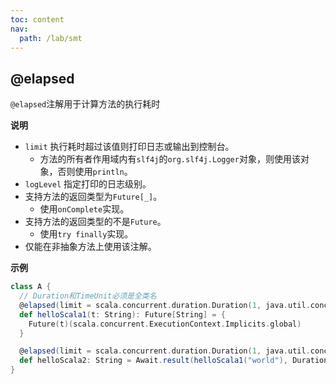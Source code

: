 ```yaml
---
toc: content
nav:
  path: /lab/smt
---
```


## @elapsed

`@elapsed`注解用于计算方法的执行耗时

**说明**

- `limit` 执行耗时超过该值则打印日志或输出到控制台。
  - 方法的所有者作用域内有`slf4j`的`org.slf4j.Logger`对象，则使用该对象，否则使用`println`。
- `logLevel` 指定打印的日志级别。
- 支持方法的返回类型为`Future[_]`。
  - 使用`onComplete`实现。
- 支持方法的返回类型的不是`Future`。
  - 使用`try finally`实现。
- 仅能在非抽象方法上使用该注解。

**示例**

```scala
class A {
  // Duration和TimeUnit必须是全类名
  @elapsed(limit = scala.concurrent.duration.Duration(1, java.util.concurrent.TimeUnit.SECONDS), logLevel = org.bitlap.tools.LogLevel.WARN)
  def helloScala1(t: String): Future[String] = {
    Future(t)(scala.concurrent.ExecutionContext.Implicits.global)
  }

  @elapsed(limit = scala.concurrent.duration.Duration(1, java.util.concurrent.TimeUnit.SECONDS), logLevel = org.bitlap.tools.LogLevel.INFO)
  def helloScala2: String = Await.result(helloScala1("world"), Duration.Inf)
}
```
